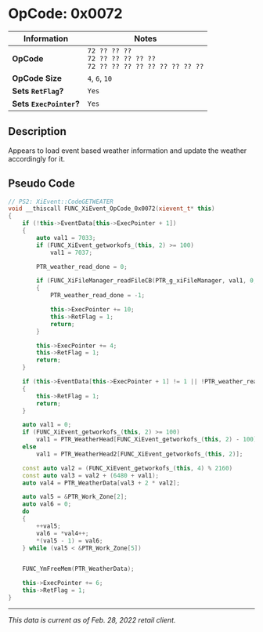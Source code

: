 # OpCode: 0x0072

| Information               | Notes |
|---                        |---    |
| **OpCode**                | `72 ?? ?? ??` <br> `72 ?? ?? ?? ?? ??` <br> `72 ?? ?? ?? ?? ?? ?? ?? ?? ??` |
| **OpCode Size**           | `4`, `6`, `10` |
| **Sets `RetFlag`?**       | `Yes` |
| **Sets `ExecPointer`?**   | `Yes` |

## Description

Appears to load event based weather information and update the weather accordingly for it.

## Pseudo Code

```cpp
// PS2: XiEvent::CodeGETWEATER
void __thiscall FUNC_XiEvent_OpCode_0x0072(xievent_t* this)
{
    if (!this->EventData[this->ExecPointer + 1])
    {
        auto val1 = 7033;
        if (FUNC_XiEvent_getworkofs_(this, 2) >= 100)
            val1 = 7037;

        PTR_weather_read_done = 0;

        if (FUNC_XiFileManager_readFileCB(PTR_g_xiFileManager, val1, 0, 0, &PTR_weather_read_done, FUNC_WeatherReadCallBack, 0) < 0)
        {
            PTR_weather_read_done = -1;

            this->ExecPointer += 10;
            this->RetFlag = 1;
            return;
        }

        this->ExecPointer += 4;
        this->RetFlag = 1;
        return;
    }

    if (this->EventData[this->ExecPointer + 1] != 1 || !PTR_weather_read_done)
    {
        this->RetFlag = 1;
        return;
    }

    auto val1 = 0;
    if (FUNC_XiEvent_getworkofs_(this, 2) >= 100)
        val1 = PTR_WeatherHead[FUNC_XiEvent_getworkofs_(this, 2) - 100];
    else
        val1 = PTR_WeatherHead2[FUNC_XiEvent_getworkofs_(this, 2)];

    const auto val2 = (FUNC_XiEvent_getworkofs_(this, 4) % 2160)
    const auto val3 = val2 + (6480 + val1);
    auto val4 = PTR_WeatherData[val3 + 2 * val2];

    auto val5 = &PTR_Work_Zone[2];
    auto val6 = 0;
    do
    {
        ++val5;
        val6 = *val4++;
        *(val5 - 1) = val6;
    } while (val5 < &PTR_Work_Zone[5])


    FUNC_YmFreeMem(PTR_WeatherData);

    this->ExecPointer += 6;
    this->RetFlag = 1;
}
```

---

_This data is current as of Feb. 28, 2022 retail client._